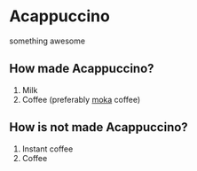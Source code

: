 # Acappuccino
something awesome
## How made Acappuccino?
1. Milk
2. Coffee (preferably [moka](https://en.wikipedia.org/wiki/Moka_pot) coffee)
## How is not made Acappuccino?
1. Instant coffee
2. Coffee